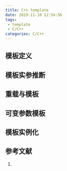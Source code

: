 ```yaml
---
title: C++ template
date: 2019-11-10 12:54:56
tags:
 - template
 - C/C++
categories: C/C++
---
```



## 模板定义

## 模板实参推断

## 重载与模板

## 可变参数模板

## 模板实例化


## 参考文献
1.
